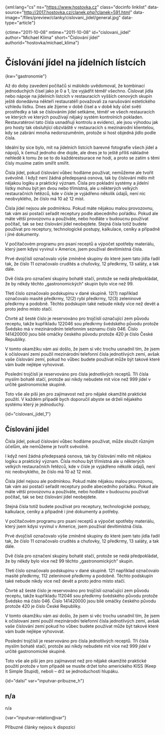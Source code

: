 
{xml:lang="cs" ns="https://www.hostovka.cz" class="docinfo linklist" data-source="http://2017.hostovka.cz/clanek.php?clanek=591.html" data-image="/files/preview/clanky/cislovani_jidel/general.jpg" data-type="article"}

{ctime="2011-10-08" mtime="2011-10-08" id="cislovani\_jidel" author="Michael Klíma" short="Číslování jídel" authorid="hostovka/michael\_klima"}

# Číslování jídel na jídelních lístcích

<!-- generated attribute kw by user_updatekw.sh on 2020-07-05, do not edit -->

{kw="gastronomie"}

Až do doby zavedení počítačů si málokdo uvědomoval, že kombinací jednoduchých čísel jako je 0 a 1, lze vyjádřit téměř všechno. Číslovat jídla nebo nápoje na jídelních lístcích v restauracích vyšších cenových skupin ještě donedávna někteří restauratéři považovali za narušování estetického vzhledu lístku. Dnes ale žijeme v době čísel a v době kdy účel světí prostředky a tak se číslováním jídel setkáme, téměř ve všech restauracích ve kterých ve kterých používají nějaký systém kontrolních pokladen. Restauratérovi tato čísla usnadňuji kontrolu a evidenci, ale jsou výhodou jak pro hosty tak obsluhjící obzvláště v restauracích s mezinárodní klientelou, kdy se zabrání mnoha nedorozuměním, protože si host objedná jídlo podle čísla.

Ideální by sice bylo, mít na jídelních lístcích barevné fotografie všech jídel a nápojů, k čemuž jednoho dne dojde, ale dnes je to ještě příliš nákladné nehledě k tomu že se to do každérestsurace ne hodí, a proto se zatím s těmi čísly musíme zatím smířit smířit.

Čísla jídel, pokud číslování vůbec hodláme používat, nemůžeme ale tvořit svévolně. I když není žádná předepsaná osnova, tak by číslování mělo mít nějakou logiku a praktický význam. Čísla pro pokladní systémy a jídelní lístky mohou být jen dvou nebo třímístná, ale u některých velkých restauračních řetězců, kde v čísle je vyjádřeno několik údajů, není nic neobvyklého, že číslo má 10 až 12 míst.

Čísla jídel nejsou ale podmínkou. Pokud máte nějakou malou provozovnu, tak vám asi postačí seřadit receptury podle abecedního pořádku. Pokud ale máte větší provozovnu a používáte, nebo hodláte v budoucnu používat počítač, tak se bez číslování jídel neobejdete. Stejná čísla totiž budete používat pro receptury, technologické postupy, kalkulace, ceníky a případně i jiné dokumenty. 

V počítačovém programu pro psaní receptů a výpočet spotřeby materiálu, který jsem kdysi vyvinul v Americe, jsem používal devítimístná čísla. 

Prvé dvojčíslí označovalo výše zmíněné skupiny do které jsem tato jídla řadil tak, že číslo 11 označovalo crudités a chuťovky, 12 předkrmy, 13 saláty, a tak dále. 

Dvě čísla pro označení skupiny bohatě stačí, protože se nedá předpokládat, že by někdy těchto „gastronomických“ skupin bylo více než 99.

Třetí číslo označovalo podskupinu v dané skupině. 12(1) například označovalo masité předkrmy, 12(2) rybí předkrmy, 12(3) zeleninové předkrmy a podobně. Těchto podskupin také nebude nikdy více než devět a proto jedno místo stačí.

Čtvrté až šesté číslo je reservováno pro trojčíslí označující zem původu receptu, takže kupříkladu 122046 sou předkrmy švédského původu protože Švédsko má v mezinárodním telefonním seznamu číslo 046. Číslo 141420000 jsou bílé omáčky českého původu protože 420 je číslo České Republiky. 

V tomto okamžiku vám asi došlo, že jsem si věc trochu usnadnil tím, že jsem k očíslovaní zemí použil mezinárodní telefonní čísla jednotlivých zemí, avšak vaše číslování zemí, pokud ho vůbec budete používat může být takové které vám bude nejlépe vyhovovat.

Poslední trojčíslí je reservováno pro čísla jednotlivých receptů. Tři čísla myslím bohatě stačí, protože asi nikdy nebudete mít více než 999 jídel v určité gastronomické skupině.

Toto vše ale píši jen pro zajímavost než pro nějaké okamžité praktické použití. V každém případě bych doporučil abyste se drželi nějakého systému který je jednoduchý.

{id="cislovani\_jidel\_1"}

## Číslování jídel

Čísla jídel, pokud číslování vůbec hodláme používat, může sloužit různým účelům, ale nemůžeme je tvořit svévolně.

I když není žádná předepsaná osnova, tak by číslování mělo mít nějakou logiku a praktický význam. Čísla mohou být třímístná ale u některých velkých restauračních řetězců, kde v čísle je vyjádřeno několik údajů, není nic neobvyklého, že číslo má 10 až 12 míst.

Čísla jídel nejsou ale podmínkou. Pokud máte nějakou malou provozovnu, tak vám asi postačí seřadit receptury podle abecedního pořádku. Pokud ale máte větší provozovnu a používáte, nebo hodláte v budoucnu používat počítač, tak se bez číslování jídel neobejdete. 

Stejná čísla totiž budete používat pro receptury, technologické postupy, kalkulace, ceníky a případně i jiné dokumenty a potřeby.

V počítačovém programu pro psaní receptů a výpočet spotřeby materiálu, který jsem kdysi vyvinul v Americe, jsem používal devítimístná čísla. 

Prvé dvojčíslí označovalo výše zmíněné skupiny do které jsem tato jídla řadil tak, že číslo 11 označovalo crudités a chuťovky, 12 předkrmy, 13 saláty, a tak dále. 

Dvě čísla pro označení skupiny bohatě stačí, protože se nedá předpokládat, že by někdy bylo více než 99 těchto „gastronomických“ skupin.

Třetí číslo označovalo podskupinu v dané skupině. 121 například označovalo masité předkrmy, 112 zeleninové předkrmy a podobně. Těchto podskupin také nebude nikdy více než devět a proto jedno místo stačí.

Čtvrté až šesté číslo je reservováno pro trojčíslí označující zem původu receptu, takže kupříkladu 112046 sou předkrmy švédského původu protože Švédsko má číslo 046. Číslo 141420000 jsou bílé omáčky českého původu protože 420 je číslo České Republiky.

V tomto okamžiku vám asi došlo, že jsem si věc trochu usnadnil tím, že jsem k očíslovaní zemí použil mezinárodní telefonní čísla jednotlivých zemí, avšak vaše číslování zemí pokud ho vůbec budete používat může být takové které vám bude nejlépe vyhovovat.

Poslední trojčíslí je reservováno pro čísla jednotlivých receptů. Tři čísla myslím bohatě stačí, protože asi nikdy nebudete mít více než 999 jídel v určité gastronomické skupině.

Toto vše ale píši jen pro zajímavost než pro nějaké okamžité praktické použití protože v tom případě se musíte držet toho amerického KISS (Keep It Simple Stupid), neboli – drž se jednoduchosti hlupáku.

{id="dalsi" var="inputvar-pribuzne_h"}

## n/a

n/a

{var="inputvar-relation@var"}

Příbuzné články nejsou k dispozici

